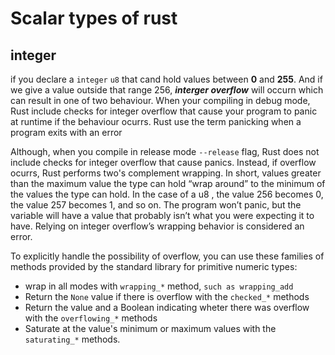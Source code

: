 # Scalar types of rust

## integer

if you declare a `integer` `u8` that cand hold values between **0** and **255**.
And if we give a value outside that range 256,  ***interger overflow***  will occurn which can result
in one of two behaviour. When your compiling in debug mode, Rust include checks for integer overflow that cause
your program to panic at runtime if the behaviour ocurrs.  Rust use the term panicking when a program exits with an error

Although, when you compile in release mode `--release` flag, Rust does not include checks for integer overflow
that cause panics. Instead, if overflow ocurrs, Rust performs two's complement wrapping. 
In short, values greater than the maximum value the type can hold “wrap around” to the minimum of the values the type can hold. 
In the case of a u8 , the value 256 becomes 0, the value 257 becomes 1, and so on. The program won’t panic,
but the variable will have a value that probably isn’t what you were expecting it to have.
Relying on integer overflow’s wrapping behavior is considered an error.

To explicitly handle the possibility of overflow, you can use these families of methods
provided by the standard library for primitive numeric types:

- wrap in all modes with `wrapping_*` method, `such as wrapping_add` 
- Return the `None` value if there is overflow with the `checked_*` methods  
- Return the value  and a Boolean indicating wheter there was overflow with the `overflowing_*` methods
- Saturate at the value's minimum or maximum values with the `saturating_*` methods.  

